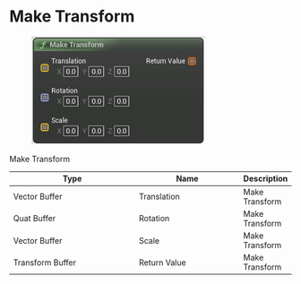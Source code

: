 # Make Transform

<div align="left" data-full-width="false">

<figure><img src="Make_Transform.png" alt=""><figcaption></figcaption></figure>

</div>

Make Transform

<table>
<thead><tr><th width="250">Type</th><th width="200">Name</th><th>Description</th></tr></thead>
<tbody>
<tr><td>Vector Buffer</td><td>Translation</td><td>Make Transform</td></tr>
<tr><td>Quat Buffer</td><td>Rotation</td><td>Make Transform</td></tr>
<tr><td>Vector Buffer</td><td>Scale</td><td>Make Transform</td></tr>
<tr><td>Transform Buffer</td><td>Return Value</td><td>Make Transform</td></tr>
</tbody>
</table>